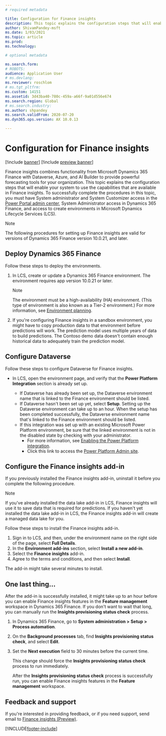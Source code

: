 ```yaml
---
# required metadata

title: Configuration for Finance insights
description: This topic explains the configuration steps that will enable your system to use the capabilities that are available in Finance insights.
author: ShivamPandey-msft
ms.date: 1/03/2021
ms.topic: article
ms.prod: 
ms.technology: 

# optional metadata

ms.search.form: 
# ROBOTS: 
audience: Application User
# ms.devlang: 
ms.reviewer: roschlom
# ms.tgt_pltfrm: 
ms.custom: 14151
ms.assetid: 3d43ba40-780c-459a-a66f-9a01d556e674
ms.search.region: Global
# ms.search.industry: 
ms.author: shpandey
ms.search.validFrom: 2020-07-20
ms.dyn365.ops.version: AX 10.0.13

---
```

# Configuration for Finance insights

[!include [banner](../includes/banner.md)]
[!include [preview banner](../includes/preview-banner.md)]

Finance insights combines functionality from Microsoft Dynamics 365 Finance with Dataverse, Azure, and AI Builder to provide powerful forecasting tools for your organization. This topic explains the configuration steps that will enable your system to use the capabilities that are available in Finance insights. To successfully complete the procedures in this topic, you must have System administrator and System Customizer access in the [Power Portal admin center](https://admin.powerplatform.microsoft.com/), System Administrator access in Dynamics 365 Finance, and access to create environments in Microsoft Dynamics Lifecycle Services (LCS).

> [!NOTE]
> The following procedures for setting up Finance insights are valid for versions of Dynamics 365 Finance version 10.0.21, and later.

## Deploy Dynamics 365 Finance

Follow these steps to deploy the environments.

1. In LCS, create or update a Dynamics 365 Finance environment. The environment requires app version 10.0.21 or later.

    > [!NOTE]
    > The environment must be a high-availability (HA) environment. (This type of environment is also known as a Tier-2 environment.) For more information, see [Environment planning](../../fin-ops-core/fin-ops/imp-lifecycle/environment-planning.md).

2. If you're configuring Finance insights in a sandbox environment, you might have to copy production data to that environment before predictions will work. The prediction model uses multiple years of data to build predictions. The Contoso demo data doesn't contain enough historical data to adequately train the prediction model. 

## Configure Dataverse

Follow these steps to configure Dataverse for Finance insights.

- In LCS, open the environment page, and verify that the **Power Platform Integration** section is already set up.

  - If Dataverse has already been set up, the Dataverse environment name that is linked to the Finance environment should be listed.
  - If Dataverse hasn't been set up yet, select **Setup**. Setting up the Dataverse environment can take up to an hour. When the setup has been completed successfully, the Dataverse environment name that's linked to the Finance environment should be listed.
  - If this integration was set up with an existing Microsoft Power Platform environment, be sure that the linked environment is not in the disabled state by checking with your administrator. 
    - For more information, see [Enabling the Power Platform integration](../../fin-ops-core/dev-itpro/power-platform/enable-power-platform-integration.md). 
    - Click this link to access the [Power Platform Admin site](https://admin.powerplatform.microsoft.com/environments).

## Configure the Finance insights add-in

If you previously installed the Finance insights add-in, uninstall it before you complete the following procedure.

> [!NOTE]
> If you've already installed the data lake add-in in LCS, Finance insights will use it to save data that is required for predictions. If you haven't yet installed the data lake add-in in LCS, the Finance insights add-in will create a managed data lake for you.

Follow these steps to install the Finance insights add-in.

1. Sign in to LCS, and then, under the environment name on the right side of the page, select **Full Details**.
2. In the **Environment add-ins** section, select **Install a new add-in**.
3. Select the **Finance insights** add-in.
4. Agree to the terms and conditions, and then select **Install**.

The add-in might take several minutes to install.

## One last thing...

After the add-in is successfully installed, it might take up to an hour before you can enable Finance insights features in the **Feature management** workspace in Dynamics 365 Finance. If you don't want to wait that long, you can manually run the **Insights provisioning status check** process. 

1. In Dynamics 365 Finance, go to **System administration \> Setup \> Process automation**.
2. On the **Background processes** tab, find **Insights provisioning status check**, and select **Edit**.
3. Set the **Next execution** field to 30 minutes before the current time.

   This change should force the **Insights provisioning status check** process to run immediately.

   After the **Insights provisioning status check** process is successfully run, you can enable Finance insights features in the **Feature management** workspace.

## Feedback and support

If you're interested in providing feedback, or if you need support, send email to [Finance insights (Preview)](mailto:fiap@microsoft.com).

[!INCLUDE[footer-include](../../includes/footer-banner.md)]
